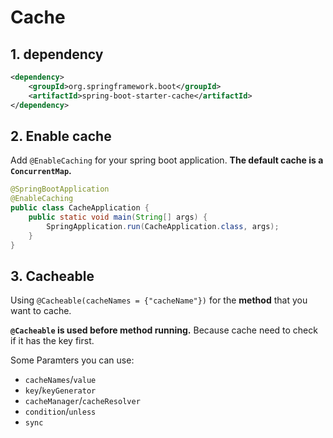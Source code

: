 # Cache

## 1. dependency

```xml
<dependency>
    <groupId>org.springframework.boot</groupId>
    <artifactId>spring-boot-starter-cache</artifactId>
</dependency>
```

## 2. Enable cache

Add `@EnableCaching` for your spring boot application. **The default cache is a `ConcurrentMap`.**

```java
@SpringBootApplication
@EnableCaching
public class CacheApplication {
    public static void main(String[] args) {
        SpringApplication.run(CacheApplication.class, args);
    }
}
```

## 3. Cacheable

Using `@Cacheable(cacheNames = {"cacheName"})` for the **method** that you want to cache.

**`@Cacheable` is used before method running.** Because cache need to check if it has the key first.

Some Paramters you can use:

-   `cacheNames`/`value`
-   `key`/`keyGenerator`
-   `cacheManager`/`cacheResolver`
-   `condition`/`unless`
-   `sync`
